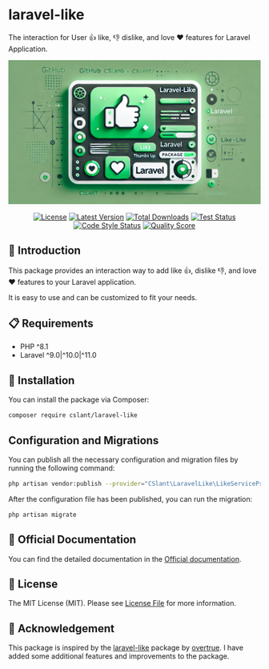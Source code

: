 # laravel-like

The interaction for User 👍 like, 👎 dislike, and love ❤️ features for Laravel Application.

<img src="https://github.com/cslant/laravel-like-docs/blob/main/assets/public/images/laravel-like-thumb.webp" alt="Laravel Like Package">

<p align="center">
<a href="#"><img src="https://img.shields.io/github/license/cslant/laravel-like.svg?style=flat-square" alt="License"></a>
<a href="https://github.com/cslant/laravel-like/releases"><img src="https://img.shields.io/github/release/cslant/laravel-like.svg?style=flat-square" alt="Latest Version"></a>
<a href="https://packagist.org/packages/cslant/laravel-like"><img src="https://img.shields.io/packagist/dt/cslant/laravel-like.svg?style=flat-square" alt="Total Downloads"></a>
<a href="https://github.com/cslant/laravel-like/actions/workflows/setup_test.yml"><img src="https://img.shields.io/github/actions/workflow/status/cslant/laravel-like/setup_test.yml?label=tests&branch=main" alt="Test Status"></a>
<a href="https://github.com/cslant/laravel-like/actions/workflows/php-cs-fixer.yml"><img src="https://img.shields.io/github/actions/workflow/status/cslant/laravel-like/php-cs-fixer.yml?label=code%20style&branch=main" alt="Code Style Status"></a>
<a href="https://scrutinizer-ci.com/g/cslant/laravel-like"><img src="https://img.shields.io/scrutinizer/g/cslant/laravel-like.svg?style=flat-square" alt="Quality Score"></a>
</p>

## 📝 Introduction

This package provides an interaction way to add like 👍, dislike 👎, and love ❤️ features to your Laravel application.

It is easy to use and can be customized to fit your needs.

## 📋 Requirements

- PHP ^8.1
- Laravel ^9.0|^10.0|^11.0

## 🔧 Installation

You can install the package via Composer:

```bash
composer require cslant/laravel-like
```

## Configuration and Migrations

You can publish all the necessary configuration and migration files by running the following command:

```bash
php artisan vendor:publish --provider="CSlant\LaravelLike\LikeServiceProvider"
```

After the configuration file has been published, you can run the migration:

```bash
php artisan migrate
```

## 📖 Official Documentation

You can find the detailed documentation in the [Official documentation](https://docs.cslant.com/laravel-like/).

## 📄 License

The MIT License (MIT). Please see [License File](LICENSE) for more information.

## 🙏 Acknowledgement

This package is inspired by the [laravel-like](https://github.com/overtrue/laravel-like) package by [overtrue](https://github.com/overtrue). I have added some additional features and improvements to the package.
